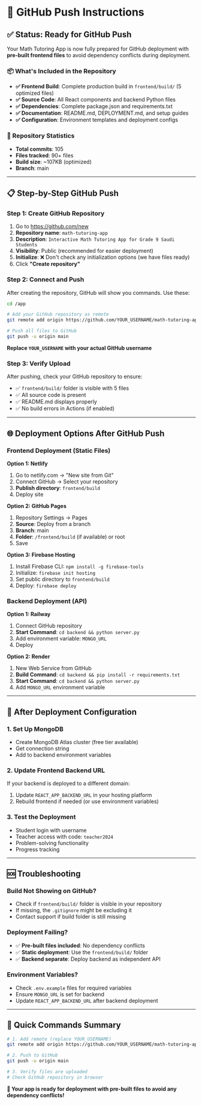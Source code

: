# 🚀 GitHub Push Instructions

## ✅ Status: Ready for GitHub Push

Your Math Tutoring App is now fully prepared for GitHub deployment with **pre-built frontend files** to avoid dependency conflicts during deployment.

### 📦 What's Included in the Repository

- **✅ Frontend Build**: Complete production build in `frontend/build/` (5 optimized files)
- **✅ Source Code**: All React components and backend Python files  
- **✅ Dependencies**: Complete package.json and requirements.txt
- **✅ Documentation**: README.md, DEPLOYMENT.md, and setup guides
- **✅ Configuration**: Environment templates and deployment configs

### 🔧 Repository Statistics
- **Total commits**: 105
- **Files tracked**: 90+ files
- **Build size**: ~107KB (optimized)
- **Branch**: main

---

## 📋 Step-by-Step GitHub Push

### Step 1: Create GitHub Repository
1. Go to https://github.com/new
2. **Repository name**: `math-tutoring-app` 
3. **Description**: `Interactive Math Tutoring App for Grade 9 Saudi Students`
4. **Visibility**: Public (recommended for easier deployment)
5. **Initialize**: ❌ Don't check any initialization options (we have files ready)
6. Click **"Create repository"**

### Step 2: Connect and Push
After creating the repository, GitHub will show you commands. Use these:

```bash
cd /app

# Add your GitHub repository as remote
git remote add origin https://github.com/YOUR_USERNAME/math-tutoring-app.git

# Push all files to GitHub  
git push -u origin main
```

**Replace `YOUR_USERNAME` with your actual GitHub username**

### Step 3: Verify Upload
After pushing, check your GitHub repository to ensure:
- ✅ `frontend/build/` folder is visible with 5 files
- ✅ All source code is present
- ✅ README.md displays properly
- ✅ No build errors in Actions (if enabled)

---

## 🌐 Deployment Options After GitHub Push

### Frontend Deployment (Static Files)
**Option 1: Netlify**
1. Go to netlify.com → "New site from Git"
2. Connect GitHub → Select your repository
3. **Publish directory**: `frontend/build`
4. Deploy site

**Option 2: GitHub Pages**
1. Repository Settings → Pages
2. **Source**: Deploy from a branch
3. **Branch**: main
4. **Folder**: `/frontend/build` (if available) or root
5. Save

**Option 3: Firebase Hosting**
1. Install Firebase CLI: `npm install -g firebase-tools`
2. Initialize: `firebase init hosting`
3. Set public directory to `frontend/build`
4. Deploy: `firebase deploy`

### Backend Deployment (API)
**Option 1: Railway**
1. Connect GitHub repository
2. **Start Command**: `cd backend && python server.py`
3. Add environment variable: `MONGO_URL`
4. Deploy

**Option 2: Render**
1. New Web Service from GitHub
2. **Build Command**: `cd backend && pip install -r requirements.txt`
3. **Start Command**: `cd backend && python server.py`
4. Add `MONGO_URL` environment variable

---

## 🔗 After Deployment Configuration

### 1. Set Up MongoDB
- Create MongoDB Atlas cluster (free tier available)
- Get connection string
- Add to backend environment variables

### 2. Update Frontend Backend URL
If your backend is deployed to a different domain:
1. Update `REACT_APP_BACKEND_URL` in your hosting platform
2. Rebuild frontend if needed (or use environment variables)

### 3. Test the Deployment
- Student login with username
- Teacher access with code: `teacher2024`
- Problem-solving functionality
- Progress tracking

---

## 🆘 Troubleshooting

### Build Not Showing on GitHub?
- Check if `frontend/build/` folder is visible in your repository
- If missing, the `.gitignore` might be excluding it
- Contact support if build folder is still missing

### Deployment Failing?
- ✅ **Pre-built files included**: No dependency conflicts
- ✅ **Static deployment**: Use the `frontend/build/` folder
- ✅ **Backend separate**: Deploy backend as independent API

### Environment Variables?
- Check `.env.example` files for required variables
- Ensure `MONGO_URL` is set for backend
- Update `REACT_APP_BACKEND_URL` after backend deployment

---

## 🎯 Quick Commands Summary

```bash
# 1. Add remote (replace YOUR_USERNAME)
git remote add origin https://github.com/YOUR_USERNAME/math-tutoring-app.git

# 2. Push to GitHub
git push -u origin main

# 3. Verify files are uploaded
# Check GitHub repository in browser
```

**🎉 Your app is ready for deployment with pre-built files to avoid any dependency conflicts!**